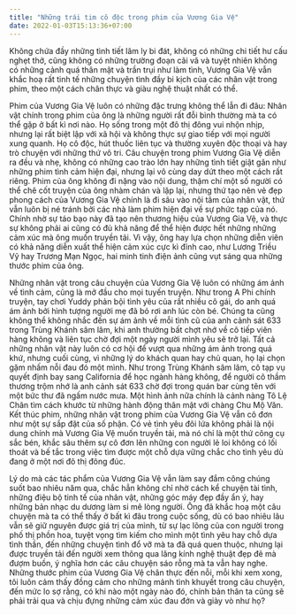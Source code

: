 ```yaml
---
title: "Những trái tim cô độc trong phim của Vương Gia Vệ"
date: 2022-01-03T15:13:36+07:00
---
```


Không chứa đầy những tình tiết lâm ly bi đát, không có những chi tiết hư cấu nghẹt thở, cũng không có những trường đoạn cãi vã và tuyệt nhiên không có những cảnh quá thân mật và trần trụi như làm tình, Vương Gia Vệ vẫn khắc hoạ rất tinh tế những chuyện tình đầy bi kịch của các nhân vật trong phim, theo một cách chân thực và giàu nghệ thuật nhất có thể.

Phim của Vương Gia Vệ luôn có những đặc trưng không thể lẫn đi đâu: Nhân vật chính trong phim của ông là những người rất đỗi bình thường mà ta có thể gặp ở bất kì nơi nào. Họ sống trong một đô thị đông vui nhộn nhịp, nhưng lại rất biệt lập với xã hội và không thực sự giao tiếp với mọi người xung quanh. Họ cô độc, hút thuốc liên tục và thường xuyên độc thoại và hay trò chuyện với những thứ vô tri. Câu chuyện trong phim Vương Gia Vệ diễn ra đều và nhẹ, không có những cao trào lớn hay những tình tiết giật gân như những phim tình cảm hiện đại, nhưng lại vô cùng day dứt theo một cách rất riêng. Phim của ông không đi nặng vào nội dung, thậm chí một số người có thể chê cốt truyện của ông nhàm chán và lặp lại, nhưng thứ tạo nên vẻ đẹp phong cách của Vương Gia Vệ chính là đi sâu vào nội tâm của nhân vật, thứ vẫn luôn bị né tránh bởi các nhà làm phim hiện đại về sự phức tạp của nó. Chính nhờ sự táo bạo này đã tạo nên thương hiệu của Vương Gia Vệ, và thực sự không phải ai cũng có đủ khả năng để thể hiện được hết những những cảm xúc mà ông muốn truyền tải. Vì vậy, ông hay lựa chọn những diễn viên có khả năng diễn xuất thể hiện cảm xúc cực kì đỉnh cao, như Lương Triều Vỹ hay Trương Mạn Ngọc, hai minh tinh điện ảnh cũng vụt sáng qua những thước phim của ông.

Những nhân vật trong câu chuyện của Vương Gia Vệ luôn có những ám ảnh về tình cảm, cũng là mở đầu cho mọi tuyến truyện. Như trong A Phi chính truyện, tay chơi Yuddy phản bội tình yêu của rất nhiều cô gái, do anh quá ám ảnh bởi hình tượng người mẹ đã bỏ rơi anh lúc còn bé. Chúng ta cũng không thể không nhắc đến sự ám ảnh về mỗi tình cũ của anh cảnh sát 633 trong Trùng Khánh sâm lâm, khi anh thường bất chợt nhớ về cô tiếp viên hàng không và liên tục chờ đợi một ngày người mình yêu sẽ trở lại. Tất cả những nhân vật này luôn có cơ hội để vượt qua những ám ảnh trong quá khứ, nhưng cuối cùng, vì những lý do khách quan hay chủ quan, họ lại chọn gặm nhấm nỗi đau đó một mình. Như trong Trùng Khánh sâm lâm, cô tạp vụ quyết định bay sang California để học ngành hàng không, để người cô thầm thương trộm nhớ là anh cảnh sát 633 chờ đợi trong quán bar cùng tên với một bức thư đã ngấm nước mưa. Một hình ảnh nữa chính là cảnh nàng Tô Lệ Chân tìm cách khước từ những hành động thân mật với chàng Chu Mộ Văn. Kết thúc phim, những nhân vật trong phim của Vương Gia Vệ vẫn cô đơn như một sự sắp đặt của số phận. Có vẻ tình yêu đôi lứa không phải là nội dung chính mà Vương Gia Vệ muốn truyền tải, mà nó chỉ là một thứ công cụ sắc bén, khắc sâu thêm sự cô đơn lên những con người lẻ loi không có lối thoát và bế tắc trong việc tìm được một chỗ dựa vững chắc cho tình yêu dù đang ở một nơi đô thị đông đúc.

Lý do mà các tác phẩm của Vương Gia Vệ vẫn làm say đắm công chúng suốt bao nhiêu năm qua, chắc hẳn không chỉ nhờ cách kể chuyện tài tình, những điệu bộ tinh tế của nhân vật, những góc máy đẹp đầy ẩn ý, hay những bản nhạc du dương làm si mê lòng người. Ông đã khắc hoạ một câu chuyện mà ta có thể thấy ở bất kì đâu trong cuộc sống, dù có bao nhiêu lâu vẫn sẽ giữ nguyên được giá trị của mình, từ sự lạc lõng của con người trong phố thị phồn hoa, tuyệt vọng tìm kiếm cho mình một tình yêu hay chỗ dựa tình thần, đến những chuyện tình đổ vỡ mà ta đã quá quen thuộc, nhưng lại được truyền tải đến người xem thông qua lăng kính nghệ thuật đẹp đẽ mà đượm buồn, ý nghĩa hơn các câu chuyện sáo rỗng mà ta vẫn hay nghe. Những thước phim của Vương Gia Vệ chân thực đến nỗi, mỗi khi xem xong, tôi luôn cảm thấy đồng cảm cho những mảnh tình khuyết trong câu chuyện, đến mức lo sợ rằng, có khi nào một ngày nào đó, chính bản thân ta cũng sẽ phải trải qua và chịu đựng những cảm xúc đau đớn và giày vò như họ?
